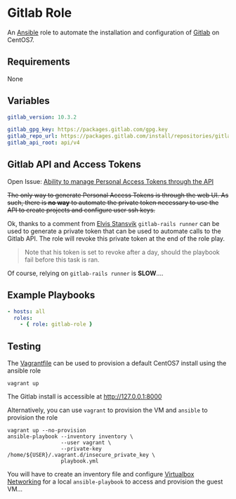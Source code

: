 # Gitlab Role

An [Ansible](https://www.ansible.com/) role to automate the installation and
configuration of [Gitlab](https://gitlab.com/) on CentOS7.

## Requirements

None

## Variables

```yaml
gitlab_version: 10.3.2

gitlab_gpg_key: https://packages.gitlab.com/gpg.key
gitlab_repo_url: https://packages.gitlab.com/install/repositories/gitlab/gitlab-ce/config_file.repo?os=centos&dist=7
gitlab_api_root: api/v4
```

## Gitlab API and Access Tokens

Open Issue: [Ability to manage Personal Access Tokens through the API](https://gitlab.com/gitlab-org/gitlab-ce/issues/27954)

~~The only way to generate Personal Access Tokens is through the web UI. As such, there is **no way** to automate the private token necessary to use the API to create projects and configure user ssh keys.~~

Ok, thanks to a comment from [Elvis Stansvik](https://gitlab.com/elvstone)
`gitlab-rails runner` can be used to generate a private token that can be used
to automate calls to the Gitlab API. The role will revoke this private token at
the end of the role play.

> Note that his token is set to revoke after a day, should the playbook fail
> before this task is ran.

Of course, relying on `gitlab-rails runner` is **SLOW**....

## Example Playbooks

```yaml
- hosts: all
  roles:
    - { role: gitlab-role }
```

## Testing

The [Vagrantfile](https://www.vagrantup.com/) can be used to provision a
default CentOS7 install using the ansible role

```console
vagrant up
```

The Gitlab install is accessible at http://127.0.0.1:8000

Alternatively, you can use `vagrant` to provision the VM and `ansible` to
provision the role

```console
vagrant up --no-provision
ansible-playbook --inventory inventory \
                 --user vagrant \
                 --private-key /home/${USER}/.vagrant.d/insecure_private_key \
                 playbook.yml
```

You will have to create an inventory file and configure [Virtualbox
Networking](https://www.vagrantup.com/docs/networking/) for a local
`ansible-playbook` to access and provision the guest VM...
